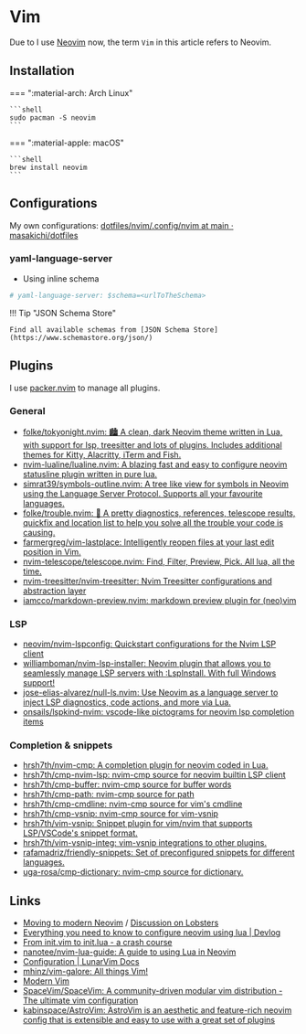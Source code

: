 # Vim

Due to I use [Neovim](https://neovim.io/) now, the term `Vim` in this article refers to Neovim.

## Installation

=== ":material-arch: Arch Linux"

    ```shell
    sudo pacman -S neovim
    ```

=== ":material-apple: macOS"

    ```shell
    brew install neovim
    ```

## Configurations

My own configurations: [dotfiles/nvim/.config/nvim at main · masakichi/dotfiles](https://github.com/masakichi/dotfiles/tree/main/nvim/.config/nvim)

### yaml-language-server

- Using inline schema

```yaml
# yaml-language-server: $schema=<urlToTheSchema>
```

!!! Tip "JSON Schema Store"

    Find all available schemas from [JSON Schema Store](https://www.schemastore.org/json/)

## Plugins

I use [packer.nvim](https://github.com/wbthomason/packer.nvim) to manage all plugins.

### General

- [folke/tokyonight.nvim: 🏙 A clean, dark Neovim theme written in Lua, with support for lsp, treesitter and lots of plugins. Includes additional themes for Kitty, Alacritty, iTerm and Fish.](https://github.com/folke/tokyonight.nvim)
- [nvim-lualine/lualine.nvim: A blazing fast and easy to configure neovim statusline plugin written in pure lua.](https://github.com/nvim-lualine/lualine.nvim)
- [simrat39/symbols-outline.nvim: A tree like view for symbols in Neovim using the Language Server Protocol. Supports all your favourite languages.](https://github.com/simrat39/symbols-outline.nvim)
- [folke/trouble.nvim: 🚦 A pretty diagnostics, references, telescope results, quickfix and location list to help you solve all the trouble your code is causing.](https://github.com/folke/trouble.nvim)
- [farmergreg/vim-lastplace: Intelligently reopen files at your last edit position in Vim.](https://github.com/farmergreg/vim-lastplace)
- [nvim-telescope/telescope.nvim: Find, Filter, Preview, Pick. All lua, all the time.](https://github.com/nvim-telescope/telescope.nvim)
- [nvim-treesitter/nvim-treesitter: Nvim Treesitter configurations and abstraction layer](https://github.com/nvim-treesitter/nvim-treesitter)
- [iamcco/markdown-preview.nvim: markdown preview plugin for (neo)vim](https://github.com/iamcco/markdown-preview.nvim)

### LSP

- [neovim/nvim-lspconfig: Quickstart configurations for the Nvim LSP client](https://github.com/neovim/nvim-lspconfig)
- [williamboman/nvim-lsp-installer: Neovim plugin that allows you to seamlessly manage LSP servers with :LspInstall. With full Windows support!](https://github.com/williamboman/nvim-lsp-installer)
- [jose-elias-alvarez/null-ls.nvim: Use Neovim as a language server to inject LSP diagnostics, code actions, and more via Lua.](https://github.com/jose-elias-alvarez/null-ls.nvim)
- [onsails/lspkind-nvim: vscode-like pictograms for neovim lsp completion items](https://github.com/onsails/lspkind-nvim)

### Completion & snippets

- [hrsh7th/nvim-cmp: A completion plugin for neovim coded in Lua.](https://github.com/hrsh7th/nvim-cmp)
- [hrsh7th/cmp-nvim-lsp: nvim-cmp source for neovim builtin LSP client](https://github.com/hrsh7th/cmp-nvim-lsp)
- [hrsh7th/cmp-buffer: nvim-cmp source for buffer words](https://github.com/hrsh7th/cmp-buffer)
- [hrsh7th/cmp-path: nvim-cmp source for path](https://github.com/hrsh7th/cmp-path)
- [hrsh7th/cmp-cmdline: nvim-cmp source for vim's cmdline](https://github.com/hrsh7th/cmp-cmdline)
- [hrsh7th/cmp-vsnip: nvim-cmp source for vim-vsnip](https://github.com/hrsh7th/cmp-vsnip)
- [hrsh7th/vim-vsnip: Snippet plugin for vim/nvim that supports LSP/VSCode's snippet format.](https://github.com/hrsh7th/vim-vsnip)
- [hrsh7th/vim-vsnip-integ: vim-vsnip integrations to other plugins.](https://github.com/hrsh7th/vim-vsnip-integ)
- [rafamadriz/friendly-snippets: Set of preconfigured snippets for different languages.](https://github.com/rafamadriz/friendly-snippets)
- [uga-rosa/cmp-dictionary: nvim-cmp source for dictionary.](https://github.com/uga-rosa/cmp-dictionary)

## Links

- [Moving to modern Neovim](https://toroid.org/modern-neovim) / [Discussion on Lobsters](https://lobste.rs/s/hgvtpd/moving_modern_neovim)
- [Everything you need to know to configure neovim using lua | Devlog](https://vonheikemen.github.io/devlog/tools/configuring-neovim-using-lua/)
- [From init.vim to init.lua - a crash course](https://www.notonlycode.org/neovim-lua-config/)
- [nanotee/nvim-lua-guide: A guide to using Lua in Neovim](https://github.com/nanotee/nvim-lua-guide)
- [Configuration | LunarVim Docs](https://www.lunarvim.org/configuration/)
- [mhinz/vim-galore: All things Vim!](https://github.com/mhinz/vim-galore#buffers-windows-tabs)
- [Modern Vim](https://learning.oreilly.com/library/view/modern-vim/9781680506006/)
- [SpaceVim/SpaceVim: A community-driven modular vim distribution - The ultimate vim configuration](https://github.com/SpaceVim/SpaceVim)
- [kabinspace/AstroVim: AstroVim is an aesthetic and feature-rich neovim config that is extensible and easy to use with a great set of plugins](https://github.com/kabinspace/AstroVim)

